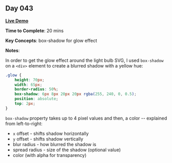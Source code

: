 ## Day 043

**<a href="https://css100.aniqa.dev#day-043">Live Demo</a>**

**Time to Complete**: 20 mins

**Key Concepts**: box-shadow for glow effect

**Notes**:

In order to get the glow effect around the light bulb SVG, I used `box-shadow` on a `<div>` element to create a blurred shadow with a yellow hue:

```css
.glow {
	height: 70px;
	width: 65px;
	border-radius: 50%;
	box-shadow: 6px 8px 20px 20px rgba(255, 240, 0, 0.5);
	position: absolute;
	top: 2px;
}
```

`box-shadow` property takes up to 4 pixel values and then, a color -- explained from left-to-right:

- `x` offset - shifts shadow horizontally
- `y` offset - shifts shadow vertically
- blur radius - how blurred the shadow is
- spread radius - size of the shadow (optional value)
- color (with alpha for transparency)
